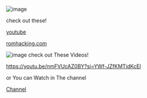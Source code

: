 ![image](https://github.com/user-attachments/assets/52d1d7f6-e7ef-41d1-be61-950ca15e847f)

check out these!

[youtube](https://romhacking.com/user/MART1)

[romhacking.com](https://www.youtube.com/@MART1channel)

![image](https://github.com/user-attachments/assets/0b738b14-afb7-4ca6-bc62-e13aaf0c516d)
check out These Videos!

https://youtu.be/nmFVUcAZ0BY?si=YWf-JZfKMTidKcEI

or You can Watch in The channel

[Channel](https://romhacking.com/user/MART1)
